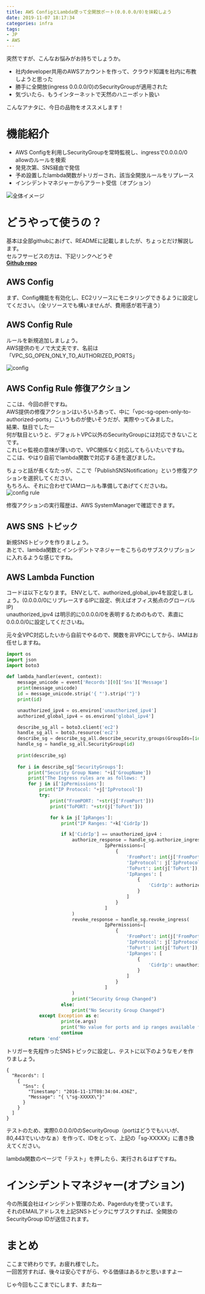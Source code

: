 ```yaml
---
title: AWS ConfigとLambda使って全開放ポート(0.0.0.0/0)を抹殺しよう
date: 2019-11-07 18:17:34
categories: infra
tags:
- JP
- AWS
---
```

突然ですが、こんなお悩みがお持ちでしょうか。
- 社内developer共用のAWSアカウントを作って、クラウド知識を社内に布教しようと思った
- 勝手に全開放(ingress 0.0.0.0/0)のSecurityGroupが適用された
- 気づいたら、もうインターネットで天然のハニーポット扱い

こんなアナタに、今日の品物をオススメします！
<!--more-->

# 機能紹介
- AWS Configを利用しSecurityGroupを常時監視し、ingressで0.0.0.0/0 allowのルールを検索
- 発見次第、SNS経由で発信
- 予め設置したlambda関数がトリガーされ、該当全開放ルールをリプレース
- インシデントマネジャーからアラート受信（オプション）

![全体イメージ](http://wx3.sinaimg.cn/mw690/735d420agy1g8plt36jwyj20ne0gkdgf.jpg)

# どうやって使うの？
基本は全部githubにあげて、READMEに記載しましたが、ちょっとだけ解説します。  
セルフサービスの方は、下記リンクへどうぞ  
__[Github repo](https://github.com/kuritan/aws_config_replace_unauthorized_ports)__

## AWS Config
まず、Config機能を有効化し、EC2リソースにモニタリングできるように設定してください。（全リソースでも構いませんが、費用感が若干違う）


## AWS Config Rule
ルールを新規追加しましょう。  
AWS提供のモノで大丈夫です、名前は「VPC_SG_OPEN_ONLY_TO_AUTHORIZED_PORTS」  

![config](http://wx1.sinaimg.cn/mw690/735d420agy1g8pn6gn3w2j20rj0ow415.jpg)

## AWS Config Rule 修復アクション
ここは、今回の肝ですね。  
AWS提供の修復アクションはいろいろあって、中に「vpc-sg-open-only-to-authorized-ports」こいうものが使いそうだが、実際やってみました。  
結果、駄目でしたー  
何が駄目というと、デフォルトVPC以外のSecurityGroupには対応できないことです。  
これじゃ監視の意味が薄いので、VPC関係なく対応してもらいたいですね。  
ここは、やはり自前でlambda関数で対応する道を選びました。  

ちょっと話が長くなたっが、ここで「PublishSNSNotification」という修復アクションを選択してください。  
もちろん、それに合わせてIAMロールも準備してあげてくださいね。
![config rule](http://wx3.sinaimg.cn/mw690/735d420agy1g8pn6jy2kgj20qo0mqtbo.jpg)

修復アクションの実行履歴は、AWS SystemManagerで確認できます。

## AWS SNS トピック
新規SNSトピックを作りましょう。  
あとで、lambda関数とインシデントマネジャーをこちらのサブスクリプションに入れるような感じですね。

## AWS Lambda Function
コードは以下となります。
ENVとして、authorized_global_ipv4を設定しましょう。(0.0.0.0/0にリプレースするIPに設定、例えばオフィス拠点のグローバルIP)  
unauthorized_ipv4 は明示的に0.0.0.0/0を表明するためのもので、素直に0.0.0.0/0に設定してくださいね。

元々全VPC対応したいから自前でやるので、関数を非VPCにしてから、IAMはお任せしますね。

```python3:config-lambda.py
import os
import json
import boto3
 
def lambda_handler(event, context):
    message_unicode = event['Records'][0]['Sns']['Message']
    print(message_unicode)
    id = message_unicode.strip('{ "').strip('"}')
    print(id)

    unauthorized_ipv4 = os.environ['unauthorized_ipv4']
    authorized_global_ipv4 = os.environ['global_ipv4']

    describe_sg_all = boto3.client('ec2')
    handle_sg_all = boto3.resource('ec2')
    describe_sg = describe_sg_all.describe_security_groups(GroupIds=[id])
    handle_sg = handle_sg_all.SecurityGroup(id)
    
    print(describe_sg)
    
    for i in describe_sg['SecurityGroups']:
        print("Security Group Name: "+i['GroupName'])
        print("The Ingress rules are as follows: ")
        for j in i['IpPermissions']:
            print("IP Protocol: "+j['IpProtocol'])
            try:
                print("FromPORT: "+str(j['FromPort']))
                print("ToPORT: "+str(j['ToPort']))

                for k in j['IpRanges']:
                    print("IP Ranges: "+k['CidrIp'])

                    if k['CidrIp'] == unauthorized_ipv4 :
                        authorize_response = handle_sg.authorize_ingress(
                                    IpPermissions=[
                                        {
                                            'FromPort': int(j['FromPort']),
                                            'IpProtocol': j['IpProtocol'],
                                            'ToPort': int(j['ToPort']),
                                            'IpRanges': [
                                                {
                                                    'CidrIp': authorized_global_ipv4
                                                }
                                            ]
                                        }
                                    ]
                        )
                        revoke_response = handle_sg.revoke_ingress(
                                    IpPermissions=[
                                        {
                                            'FromPort': int(j['FromPort']),
                                            'IpProtocol': j['IpProtocol'],
                                            'ToPort': int(j['ToPort']),
                                            'IpRanges': [
                                                {
                                                    'CidrIp': unauthorized_ipv4
                                                }
                                            ]
                                        }
                                    ]
                        )
                        print("Security Group Changed")
                    else:
                        print("No Security Group Changed")
            except Exception as e:
                    print(e.args)
                    print("No value for ports and ip ranges available for this security group")
                    continue
        return 'end'
```


トリガーを先程作ったSNSトピックに設定し、テストに以下のようなモノを作りましょう。

```
{
  "Records": [
    {
      "Sns": {
        "Timestamp": "2016-11-17T08:34:04.436Z",
        "Message": "{ \"sg-XXXXX\"}"
      }
    }
  ]
}
```

テストのため、実際0.0.0.0/0のSecurityGroup（portはどうでもいいが、80,443でいいかなぁ）を作って、IDをとって、上記の「sg-XXXXX」に書き換えてください。

lambda関数のページで「テスト」を押したら、実行されるはずですね。  


# インシデントマネジャー(オプション)
今の所属会社はインシデント管理のため、Pagerdutyを使っています。  
それのEMAILアドレスを上記SNSトピックにサブスクすれば、全開放のSecurityGroup IDが送信されます。

# まとめ
ここまで終わりです。お疲れ様でした。  
一回苦労すれば、後々は安心ですがら、やる価値はあるかと思いますよー  

じゃ今回もここまでにします、またねー